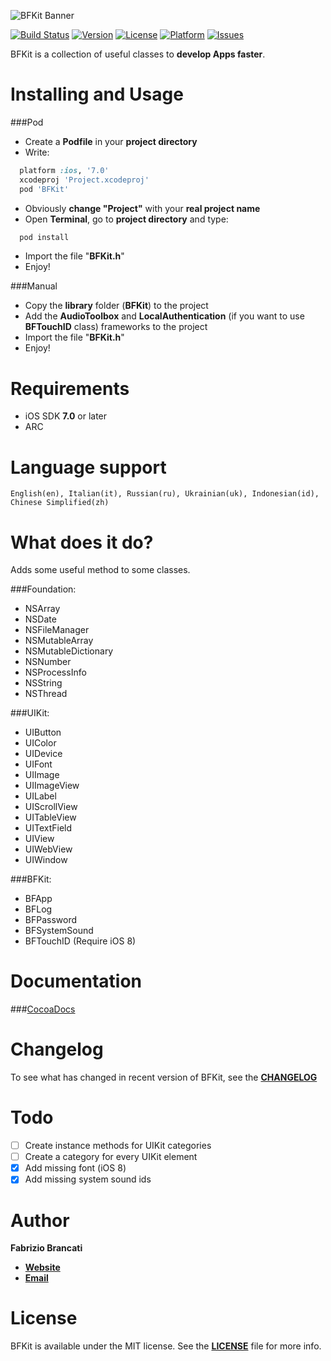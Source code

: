 ![BFKit Banner](http://github.fabriziobrancati.com/bfkit/resources/banner.png)

[![Build Status](https://travis-ci.org/FabrizioBrancati/BFKit.svg?branch=master)](https://travis-ci.org/FabrizioBrancati/BFKit)
[![Version](https://img.shields.io/cocoapods/v/BFKit.svg?style=flat)](http://cocoadocs.org/docsets/BFKit)
[![License](https://img.shields.io/cocoapods/l/BFKit.svg?style=flat)](http://cocoadocs.org/docsets/BFKit)
[![Platform](https://img.shields.io/cocoapods/p/BFKit.svg?style=flat)](http://cocoadocs.org/docsets/BFKit)
[![Issues](https://img.shields.io/github/issues/FabrizioBrancati/BFKit.svg?style=flat)](https://github.com/FabrizioBrancati/BFKit/issues)

BFKit is a collection of useful classes to **develop Apps faster**.

Installing and Usage
====================

###Pod
- Create a **Podfile** in your **project directory**
- Write:
```ruby
  platform :ios, '7.0'
  xcodeproj 'Project.xcodeproj'
  pod 'BFKit'
```
- Obviously **change "Project"**  with your **real project name**
- Open **Terminal**, go to **project directory** and type:
```bash
  pod install
```
- Import the file "**BFKit.h**"
- Enjoy!

###Manual
- Copy the **library** folder (**BFKit**) to the project
- Add the **AudioToolbox** and **LocalAuthentication** (if you want to use **BFTouchID** class) frameworks to the project
- Import the file "**BFKit.h**"
- Enjoy!

Requirements
============
- iOS SDK **7.0** or later
- ARC

Language support
================
```English(en), Italian(it), Russian(ru), Ukrainian(uk), Indonesian(id), Chinese Simplified(zh)```

What does it do?
================
Adds some useful method to some classes.

###Foundation:
- NSArray
- NSDate
- NSFileManager
- NSMutableArray
- NSMutableDictionary
- NSNumber
- NSProcessInfo
- NSString
- NSThread

###UIKit:
- UIButton
- UIColor
- UIDevice
- UIFont
- UIImage
- UIImageView
- UILabel
- UIScrollView
- UITableView
- UITextField
- UIView
- UIWebView
- UIWindow

###BFKit:
- BFApp
- BFLog
- BFPassword
- BFSystemSound
- BFTouchID (Require iOS 8)

Documentation
=============

###[CocoaDocs](http://cocoadocs.org/docsets/BFKit)

Changelog
=========

To see what has changed in recent version of BFKit, see the **[CHANGELOG](https://github.com/FabrizioBrancati/BFKit/blob/master/CHANGELOG.md)**

Todo
====
- [ ] Create instance methods for UIKit categories
- [ ] Create a category for every UIKit element
- [x] Add missing font (iOS 8)
- [x] Add missing system sound ids

Author
======
**Fabrizio Brancati**

- **[Website](http://www.fabriziobrancati.com)**
- **[Email](mailto:fabrizio.brancati@gmail.com)**

License
=======
BFKit is available under the MIT license. See the **[LICENSE](https://github.com/FabrizioBrancati/BFKit/blob/master/LICENSE)** file for more info.
